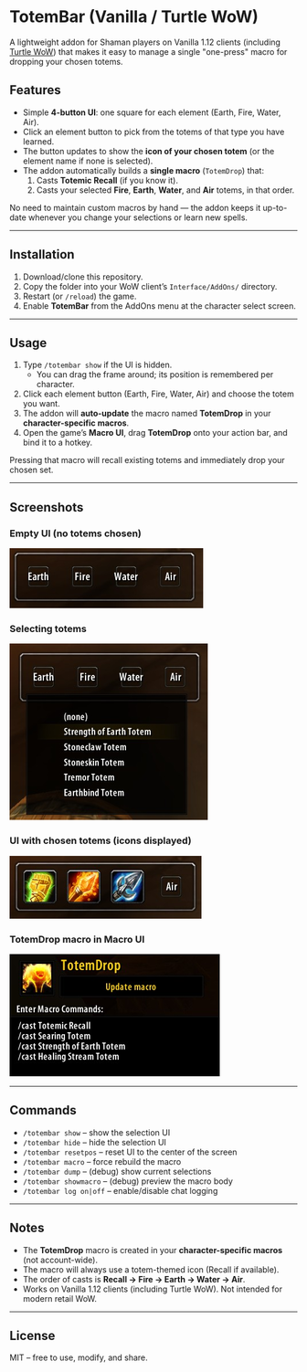 # TotemBar (Vanilla / Turtle WoW)

A lightweight addon for Shaman players on Vanilla 1.12 clients (including [Turtle WoW](https://turtle-wow.org/)) that makes it easy to manage a single "one-press" macro for dropping your chosen totems.

## Features

- Simple **4-button UI**: one square for each element (Earth, Fire, Water, Air).
- Click an element button to pick from the totems of that type you have learned.
- The button updates to show the **icon of your chosen totem** (or the element name if none is selected).
- The addon automatically builds a **single macro** (`TotemDrop`) that:
  1. Casts **Totemic Recall** (if you know it).
  2. Casts your selected **Fire**, **Earth**, **Water**, and **Air** totems, in that order.

No need to maintain custom macros by hand — the addon keeps it up-to-date whenever you change your selections or learn new spells.

---

## Installation

1. Download/clone this repository.
2. Copy the folder into your WoW client’s `Interface/AddOns/` directory.
3. Restart (or `/reload`) the game.
4. Enable **TotemBar** from the AddOns menu at the character select screen.

---

## Usage

1. Type `/totembar show` if the UI is hidden.  
   - You can drag the frame around; its position is remembered per character.
2. Click each element button (Earth, Fire, Water, Air) and choose the totem you want.
3. The addon will **auto-update** the macro named **TotemDrop** in your **character-specific macros**.
4. Open the game’s **Macro UI**, drag **TotemDrop** onto your action bar, and bind it to a hotkey.

Pressing that macro will recall existing totems and immediately drop your chosen set.

---

## Screenshots

### Empty UI (no totems chosen)
![Empty TotemBar UI](./docs/screenshots/empty-ui.jpg)

### Selecting totems
![Dropdown showing totem list](./docs/screenshots/totem-dropdown.jpg)

### UI with chosen totems (icons displayed)
![UI with selected totems](./docs/screenshots/totems-chosen.jpg)

### TotemDrop macro in Macro UI
![Macro UI with TotemDrop created](./docs/screenshots/macro-ui.jpg)

---

## Commands

- `/totembar show` – show the selection UI
- `/totembar hide` – hide the selection UI
- `/totembar resetpos` – reset UI to the center of the screen
- `/totembar macro` – force rebuild the macro
- `/totembar dump` – (debug) show current selections
- `/totembar showmacro` – (debug) preview the macro body
- `/totembar log on|off` – enable/disable chat logging

---

## Notes

- The **TotemDrop** macro is created in your **character-specific macros** (not account-wide).
- The macro will always use a totem-themed icon (Recall if available).
- The order of casts is **Recall → Fire → Earth → Water → Air**.
- Works on Vanilla 1.12 clients (including Turtle WoW). Not intended for modern retail WoW.

---

## License

MIT – free to use, modify, and share.
